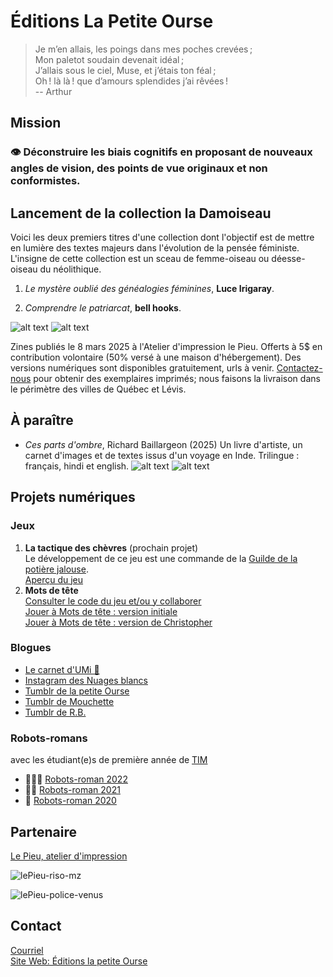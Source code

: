 <link rel="stylesheet" href="css/style.css">

# Éditions La Petite Ourse

> Je m’en allais, les poings dans mes poches crevées ;  
Mon paletot soudain devenait idéal ;  
J’allais sous le ciel, Muse, et j’étais ton féal ;  
Oh ! là là ! que d’amours splendides j’ai rêvées !  
> -- Arthur  
  
## Mission 
### 👁️‍ Déconstruire les biais cognitifs en proposant de nouveaux angles de vision, des points de vue originaux et non conformistes. 
 

## Lancement de la collection la Damoiseau  

Voici les deux premiers titres d'une collection dont l'objectif est de mettre en lumière des textes majeurs dans l'évolution de la pensée féministe. L'insigne de cette collection est un sceau de femme-oiseau ou déesse-oiseau du néolithique.

1. _Le mystère oublié des généalogies féminines_,
**Luce Irigaray**.

1. _Comprendre le patriarcat_,
**bell hooks**.
  
![alt text](media/recto.jpeg) ![alt text](media/verso.jpeg)  
     
Zines publiés le 8 mars 2025 à l'Atelier d'impression le Pieu. Offerts à 5$ en contribution volontaire (50% versé à une maison d'hébergement). Des versions numériques sont disponibles gratuitement, urls à venir. [Contactez-nous](mailto:editionsLaPetiteOurse@gmail.com) pour obtenir des exemplaires imprimés; nous faisons la livraison dans le périmètre des villes de Québec et Lévis. 

## À paraître
- *Ces parts d'ombre*, Richard Baillargeon (2025)
Un livre d'artiste, un carnet d'images et de textes issus d'un voyage en Inde. Trilingue : français, hindi et english.
![alt text](media/22.jpeg)  ![alt text](media/23.png)
 
## Projets numériques
### Jeux  
1. __La tactique des chèvres__ (prochain projet)  
Le développement de ce jeu est une commande de la [Guilde de la potière jalouse](https://fenouilcurcuma.github.io/guildedelapotierejalouse/).    
[Aperçu du jeu](la-tactique-des-chevres/pdf/bagh-chal_regles-du-jeu.pdf)    
2. __Mots de tête__    
[Consulter le code du jeu et/ou y collaborer](https://github.com/evefevrier/mots-de-tete)     
[Jouer à Mots de tête : version initiale](https://evefevrier.github.io/mots-de-tete/)       
[Jouer à Mots de tête : version de Christopher](https://christopherbyatt.github.io/mots-de-tete/)     

### Blogues
- [Le carnet d'UMi 🥷](billets/index.md)  
- [Instagram des Nuages blancs](https://www.instagram.com/les_nuages_blancs/) 
- [Tumblr de la petite Ourse](https://la-petite-ourse.tumblr.com/)
- [Tumblr de Mouchette](https://ziamercure.tumblr.com/)
- [Tumblr de R.B.](https://richardbaillargeon.tumblr.com/) 

### Robots-romans
avec les étudiant(e)s de première année de [TIM](https://timcsf.ca/)
- 🤖🤖🤖 [Robots-roman 2022](https://evefevrier.github.io/robots-roman/)
- 🤖🤖 [Robots-roman 2021](https://evefevrier.github.io/robots-roman/2021/)
- 🤖 [Robots-roman 2020](https://evefevrier.github.io/robots-roman/2020/)
  
  
## Partenaire
[Le Pieu, atelier d'impression](https://www.facebook.com/atelierlepieu)  
  
![lePieu-riso-mz](media/lePieu-riso-mz.jpeg)

![lePieu-police-venus](media/lePieu-police-venus.jpeg)

## Contact 
[Courriel](mailto:editionsLaPetiteOurse@gmail.com)  
[Site Web: Éditions la petite Ourse](https://evefevrier.github.io/editions-la-petite-ourse/)
